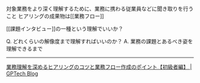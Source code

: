 対象業務をより深く理解するために、業務に携わる従業員などに聞き取りを行うこと
ヒアリングの成果物は[[業務フロー]]

[[課題インタビュー]]の一種という理解でいいか？

Q. どれくらいの解像度まで理解すればいいのか？
A. 業務の課題とあるべき姿を理解できるまで

---
[業務理解を深めるヒアリングのコツと業務フロー作成のポイント【初級者編】 | GPTech Blog](https://blog.gptech.jp/post-719/)